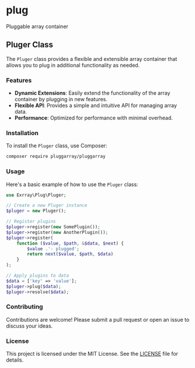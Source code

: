# plug
Pluggable array container

## Pluger Class

The `Pluger` class provides a flexible and extensible array container that allows you to plug in additional functionality as needed.

### Features

- **Dynamic Extensions**: Easily extend the functionality of the array container by plugging in new features.
- **Flexible API**: Provides a simple and intuitive API for managing array data.
- **Performance**: Optimized for performance with minimal overhead.

### Installation

To install the `Pluger` class, use Composer:

```bash
composer require pluggarray/pluggarray
```

### Usage

Here's a basic example of how to use the `Pluger` class:

```php
use Exrray\Plug\Pluger;

// Create a new Pluger instance
$pluger = new Pluger();

// Register plugins
$pluger->register(new SomePlugin());
$pluger->register(new AnotherPlugin());
$pluger->register(
    function ($value, $path, &$data, $next) { 
        $value .'- plugged'; 
        return next($value, $path, $data)
    }
);

// Apply plugins to data
$data = ['key' => 'value'];
$pluger->plug($data);
$pluger->resolve($data);
```

### Contributing

Contributions are welcome! Please submit a pull request or open an issue to discuss your ideas.

### License

This project is licensed under the MIT License. See the [LICENSE](LICENSE) file for details.
